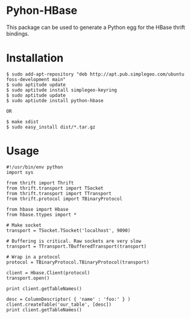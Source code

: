 Pyhon-HBase
================

This package can be used to generate a Python egg for the HBase thrift bindings.

Installation
============

    $ sudo add-apt-repository "deb http://apt.pub.simplegeo.com/ubuntu foss-development main"
    $ sudo aptitude update
    $ sudo aptitude install simplegeo-keyring
    $ sudo aptitude update
    $ sudo aptiutde install python-hbase

    OR

    $ make sdist
    $ sudo easy_install dist/*.tar.gz

Usage
=====

    #!/usr/bin/env python
    import sys

    from thrift import Thrift
    from thrift.transport import TSocket
    from thrift.transport import TTransport
    from thrift.protocol import TBinaryProtocol

    from hbase import Hbase
    from hbase.ttypes import *

    # Make socket
    transport = TSocket.TSocket('localhost', 9090)

    # Buffering is critical. Raw sockets are very slow
    transport = TTransport.TBufferedTransport(transport)
     
    # Wrap in a protocol
    protocol = TBinaryProtocol.TBinaryProtocol(transport)

    client = Hbase.Client(protocol)
    transport.open()

    print client.getTableNames()

    desc = ColumnDescriptor( { 'name' : 'foo:' } )
    client.createTable('our_table', [desc])
    print client.getTableNames()
